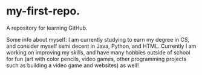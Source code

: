 # my-first-repo.
A repository for learning GitHub.

Some info about myself: I am currently studying to earn my degree in CS, and consider myself semi decent in Java, Python, and HTML. Currently I am working on improving my skills, and have many hobbies outside of school for fun (art with color pencils, video games, other programming projects such as building a video game and websites) as well!
